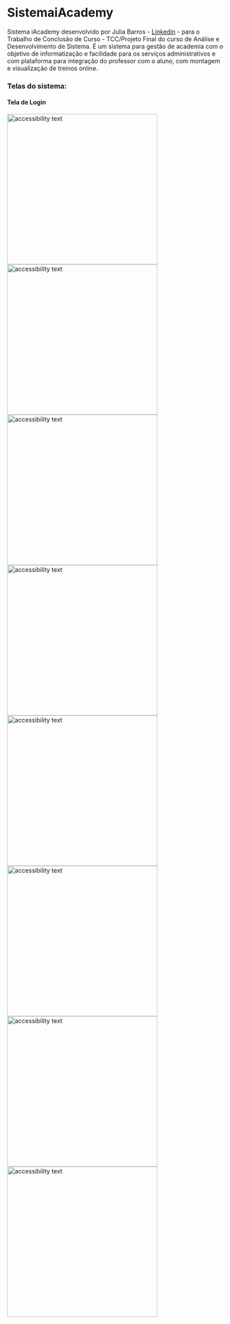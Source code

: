# SistemaiAcademy
Sistema iAcademy desenvolvido por Julia Barros - <a href="https://www.linkedin.com/in/juliabarrosneves/">Linkedin</a> - para o Trabalho de Conclusão de Curso - TCC/Projeto Final do curso de Análise e Desenvolvimento de Sistema. É um sistema para gestão de academia com o objetivo de informatização e facilidade para os serviços administrativos e com plataforma para integração do professor com o aluno, com montagem e visualização de treinos online. <br/>
<h3>Telas do sistema:</h3> 
     <p align="center">
        <h4> Tela de Login </h4>
       <img src="../src/main/resources/static/materialize/images/TELA LOGIN.JPG" width="350" alt="accessibility text">
       <img src="" width="350" alt="accessibility text">
       <img src="" width="350" alt="accessibility text">
       <img src="" width="350" alt="accessibility text">   
       <img src="" width="350" alt="accessibility text">
       <img src="" width="350" alt="accessibility text">
       <img src="" width="350" alt="accessibility text">
       <img src="" width="350" alt="accessibility text">
    </p>
